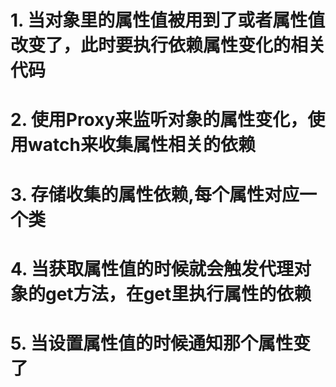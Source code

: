 
# 1. 当对象里的属性值被用到了或者属性值改变了，此时要执行依赖属性变化的相关代码
# 2. 使用Proxy来监听对象的属性变化，使用watch来收集属性相关的依赖
# 3. 存储收集的属性依赖,每个属性对应一个类
# 4. 当获取属性值的时候就会触发代理对象的get方法，在get里执行属性的依赖
# 5. 当设置属性值的时候通知那个属性变了